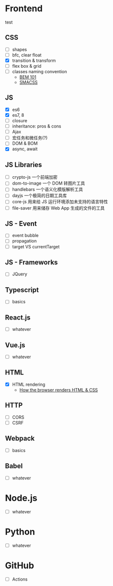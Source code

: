 # Frontend

test

## CSS

- [ ] shapes
- [ ] bfc, clear float
- [x] transition & transform
- [ ] flex box & grid
- [ ] classes naming convention
  - [BEM 101](https://css-tricks.com/bem-101/)
  - [SMACSS](http://smacss.com/)

## JS

- [x] es6
- [x] es7, 8
- [ ] closure
- [ ] inheritance: pros & cons
- [ ] Ajax
- [ ] 宏任务和微任务(?)
- [ ] DOM & BOM
- [x] async, await

## JS Libraries

- [ ] crypto-js 一个前端加密
- [ ] dom-to-image 一个 DOM 转图片工具
- [ ] handlebars 一个语义化模版解析工具
- [ ] dayjs 一个极简的日期工具库
- [ ] core-js 用来给 JS 运行环境添加未支持的语言特性
- [ ] file-saver 用来储存 Web App 生成的文件的工具

## JS - Event

- [ ] event bubble
- [ ] propagation
- [ ] target VS currentTarget

## JS - Frameworks

- [ ] JQuery

## Typescript

- [ ] basics

## React.js

- [ ] whatever

## Vue.js

- [ ] whatever

## HTML

- [x] HTML rendering
  - [How the browser renders HTML & CSS](https://medium.com/@mustafa.abdelmogoud/how-the-browser-renders-html-css-27920d8ccaa6#:~:text=How%20the%20browser%20renders%20HTML%20%26%20CSS%201,elements%20on%20the%20screen.%20...%20More%20items...%20)

## HTTP

- [ ] CORS
- [ ] CSRF

## Webpack

- [ ] basics

## Babel

- [ ] whatever

# Node.js

- [ ] whatever

# Python

- [ ] whatever

# GitHub

- [ ] Actions
